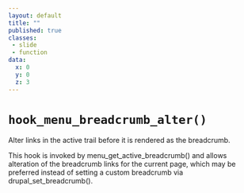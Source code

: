 ```yaml
---
layout: default
title: ""
published: true
classes:
 - slide
 - function
data:
  x: 0
  y: 0
  z: 3
---
```


<h1><code>hook_menu_breadcrumb_alter()</code></h1>

Alter links in the active trail before it is rendered as the breadcrumb.

This hook is invoked by menu\_get\_active\_breadcrumb() and allows alteration
of the breadcrumb links for the current page, which may be preferred instead of
setting a custom breadcrumb via drupal\_set\_breadcrumb().

